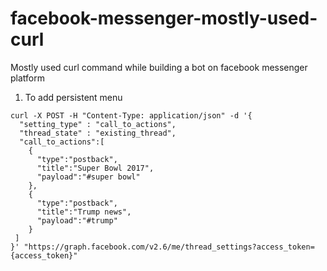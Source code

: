 # facebook-messenger-mostly-used-curl
Mostly used curl command while building a bot on facebook messenger platform

1. To add persistent menu
```
curl -X POST -H "Content-Type: application/json" -d '{
  "setting_type" : "call_to_actions",
  "thread_state" : "existing_thread",
  "call_to_actions":[
    {
      "type":"postback",
      "title":"Super Bowl 2017",
      "payload":"#super bowl"
    },
    {
      "type":"postback",
      "title":"Trump news",
      "payload":"#trump"
    }
 ]
}' "https://graph.facebook.com/v2.6/me/thread_settings?access_token={access_token}"    
```
